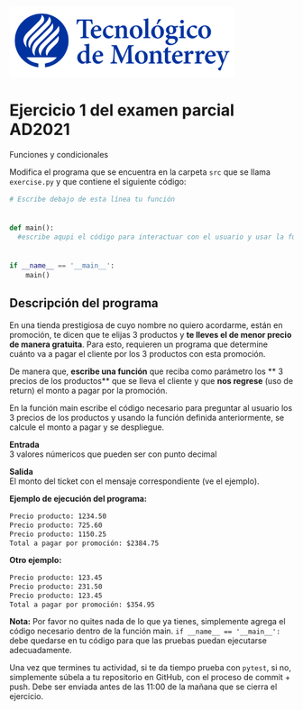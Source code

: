 ![Tec de Monterrey](../../images/logotecmty.png)
# Ejercicio 1 del examen parcial AD2021
Funciones y condicionales

Modifica el programa que se encuentra en la carpeta `src` que se llama `exercise.py` y que contiene el siguiente código:

```python
# Escribe debajo de esta línea tu función


def main():
  #escribe aqupi el código para interactuar con el usuario y usar la función


if __name__ == '__main__':
    main()
```

## Descripción del programa  
En una tienda prestigiosa de cuyo nombre no quiero acordarme, están en promoción, te dicen que te elijas 3 productos y **te lleves el de menor precio de manera gratuita**. Para esto, requieren un programa que determine cuánto va a pagar el cliente por los 3 productos con esta promoción. 

De manera que, **escribe una función** que reciba como parámetro los ** 3 precios de los productos** que se lleva el cliente y que **nos regrese** (uso de return) el monto a pagar por la promoción.

En la función main escribe el código necesario para preguntar al usuario los 3 precios de los productos y usando la función definida anteriormente, se calcule el monto a pagar y se despliegue.

**Entrada**  
3 valores númericos que pueden ser con punto decimal

**Salida**  
El monto del ticket con el mensaje correspondiente (ve el ejemplo).

**Ejemplo de ejecución del programa:** 
``` 
Precio producto: 1234.50
Precio producto: 725.60
Precio producto: 1150.25
Total a pagar por promoción: $2384.75 
```
**Otro ejemplo:**
```
Precio producto: 123.45
Precio producto: 231.50
Precio producto: 123.45
Total a pagar por promoción: $354.95
```
**Nota:** Por favor no quites nada de lo que ya tienes, simplemente agrega el código 
necesario dentro de la función main. 
`if __name__ == '__main__':` debe quedarse en tu código para que las pruebas puedan 
ejecutarse adecuadamente.

Una vez que termines tu actividad, si te da tiempo prueba con
`pytest`, si no, simplemente súbela a tu repositorio en GitHub, con el proceso de commit + push.
Debe ser enviada antes de las 11:00 de la mañana que se cierra el ejercicio.

